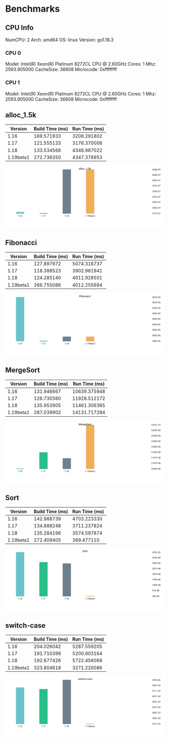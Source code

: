 # Benchmarks

## CPU Info

NumCPU: 2
Arch: amd64
OS: linux
Version: go1.18.3

### CPU 0

Model: Intel(R) Xeon(R) Platinum 8272CL CPU @ 2.60GHz
Cores: 1
Mhz: 2593.905000
CacheSize: 36608
Microcode: 0xffffffff

### CPU 1

Model: Intel(R) Xeon(R) Platinum 8272CL CPU @ 2.60GHz
Cores: 1
Mhz: 2593.905000
CacheSize: 36608
Microcode: 0xffffffff

## alloc_1.5k

| Version | Build Time (ms) | Run Time (ms) |
| ------ | ------ | ------ |
| 1.16 | 169.571933 | 3208.291802 |
| 1.17 | 121.555133 | 3176.370006 |
| 1.18 | 133.534566 | 4348.987022 |
| 1.19beta1 | 272.736350 | 4347.378953 |

![alloc_1.5k](./78691b2f49e91d20e4fc03ba30be4e2828c5acd9ddd58fbf8d3e5b21bed97b8d.png)

## Fibonacci

| Version | Build Time (ms) | Run Time (ms) |
| ------ | ------ | ------ |
| 1.16 | 127.897972 | 5074.316737 |
| 1.17 | 118.388523 | 3902.961941 |
| 1.18 | 124.285140 | 4011.928501 |
| 1.19beta1 | 266.755086 | 4012.255694 |

![Fibonacci](./016be0f0bc3aacaadb309d0adc2b1024980e3775065236c79ab0d186380b4f83.png)

## MergeSort

| Version | Build Time (ms) | Run Time (ms) |
| ------ | ------ | ------ |
| 1.16 | 131.946667 | 10639.375948 |
| 1.17 | 126.730380 | 11928.512172 |
| 1.18 | 135.953905 | 11461.306385 |
| 1.19beta1 | 287.039902 | 14131.717284 |

![MergeSort](./619024e898d5dcaadcf23d3b2f3a22d86c871a7b76284aafd1eb289200c2e49a.png)

## Sort

| Version | Build Time (ms) | Run Time (ms) |
| ------ | ------ | ------ |
| 1.16 | 142.988739 | 4703.223330 |
| 1.17 | 134.888248 | 3711.237824 |
| 1.18 | 135.284196 | 3574.597874 |
| 1.19beta1 | 272.409405 | 369.477110 |

![Sort](./bec69036aa27e7fab7d44cad3909477b76631c39ba46fd7841ea71aae7e5a735.png)

## switch-case

| Version | Build Time (ms) | Run Time (ms) |
| ------ | ------ | ------ |
| 1.16 | 204.026042 | 5287.559205 |
| 1.17 | 191.710399 | 5200.803164 |
| 1.18 | 192.677426 | 5722.456068 |
| 1.19beta1 | 323.804618 | 3271.220086 |

![switch-case](./1af1469d75e77ed39c58041d45b37b329137876f59fb4c03529ebb65c78b40aa.png)

